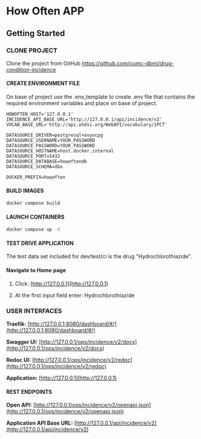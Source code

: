 # How Often APP

## Getting Started

### CLONE PROJECT
Clone the project from GitHub
https://github.com/cumc-dbmi/drug-condition-incidence




#### CREATE ENVIRONMENT FILE
On base of project use the .env_template to create .env file that contains the required environment variables and place on base of project.
```
HOWOFTEN_HOST='127.0.0.1'
INCIDENCE_API_BASE_URL='http://127.0.0.1/api/incidence/v2'
VOCAB_BASE_URL='http://api.ohdsi.org/WebAPI/vocabulary/1PCT'

DATASOURCE_DRIVER=postgresql+asyncpg
DATASOURCE_USERNAME=YOUR_PASSWORD
DATASOURCE_PASSWORD=YOUR_PASSWORD
DATASOURCE_HOSTNAME=host.docker.internal
DATASOURCE_PORT=5432
DATASOURCE_DATABASE=howoftendb
DATASOURCE_SCHEMA=dbo

DOCKER_PREFIX=howoften
```


#### BUILD IMAGES
```sh
docker compose build
```
#### LAUNCH CONTAINERS
```sh 
docker compose up -d
```

#### TEST DRIVE APPLICATION
The test data set included for dev/test/ci is the drug "Hydrochlorothiazide".

#### Navigate to Home page
1. Click: [http://127.0.0.1](http://127.0.0.1)

2. At the first input field enter: Hydrochlorothiazide



### USER INTERFACES

**Traefik:**  [http://127.0.0.1:8080/dashboard/#/](http://127.0.0.1:8080/dashboard/#/)

**Swagger UI:** [http://127.0.0.1/ops/incidence/v2/docs](http://127.0.0.1/ops/incidence/v2/docs)

**Redoc UI:** [http://127.0.0.1/ops/incidence/v2/redoc](http://127.0.0.1/ops/incidence/v2/redoc)

**Application:** [http://127.0.0.1](http://127.0.0.1)

#### REST ENDPOINTS

**Open API:** [http://127.0.0.1/ops/incidence/v2/openapi.json](http://127.0.0.1/ops/incidence/v2/openapi.json)

**Application API Base URL:** [http://127.0.0.1/api/incidence/v2](http://127.0.0.1/api/incidence/v2)



